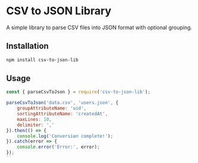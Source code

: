 # CSV to JSON Library

A simple library to parse CSV files into JSON format with optional grouping.

## Installation

```bash
npm install csv-to-json-lib
```

## Usage
```js
const { parseCsvToJson } = require('csv-to-json-lib');

parseCsvToJson('data.csv', 'users.json', {
    groupAttributeName: 'uid',
    sortingAttributeName: 'createdAt',
    maxLines: 10,
    delimiter: ','
}).then(() => {
    console.log('Conversion complete!');
}).catch(error => {
    console.error('Error:', error);
});
``